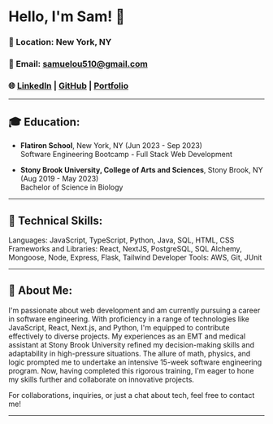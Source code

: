 # Hello, I'm Sam! 👋

### 📍 Location: New York, NY
### 📧 Email: [samuelou510@gmail.com](mailto:samuelou510@gmail.com)
### 🌐 [LinkedIn](https://www.linkedin.com/in/samuel-ou-0510s/) | [GitHub](https://github.com/ousamuel) | [Portfolio](https://ousamuel.vercel.app/)

---

## 🎓 **Education**:

- **Flatiron School**, New York, NY (Jun 2023 - Sep 2023)  
  Software Engineering Bootcamp - Full Stack Web Development

- **Stony Brook University, College of Arts and Sciences**, Stony Brook, NY (Aug 2019 - May 2023)  
  Bachelor of Science in Biology
  
---

## 🔧 **Technical Skills**:

Languages: JavaScript, TypeScript, Python, Java, SQL, HTML, CSS
Frameworks and Libraries: React, NextJS, PostgreSQL, SQL Alchemy, Mongoose, Node, Express, Flask, Tailwind
Developer Tools: AWS, Git, JUnit

---

## 🚀 **About Me**:

I'm passionate about web development and am currently pursuing a career in software engineering. With proficiency in a range of technologies like JavaScript, React, Next.js, and Python, I'm equipped to contribute effectively to diverse projects. My experiences as an EMT and medical assistant at Stony Brook University refined my decision-making skills and adaptability in high-pressure situations. The allure of math, physics, and logic prompted me to undertake an intensive 15-week software engineering program. Now, having completed this rigorous training, I'm eager to hone my skills further and collaborate on innovative projects.

For collaborations, inquiries, or just a chat about tech, feel free to contact me!

---
<!--
**ousamuel/ousamuel** is a ✨ _special_ ✨ repository because its `README.md` (this file) appears on your GitHub profile.

Here are some ideas to get you started:

- 🔭 I’m currently working on ...
- 🌱 I’m currently learning ...
- 👯 I’m looking to collaborate on ...
- 🤔 I’m looking for help with ...
- 💬 Ask me about ...
- 📫 How to reach me: ...
- 😄 Pronouns: ...
- ⚡ Fun fact: ...
-->
